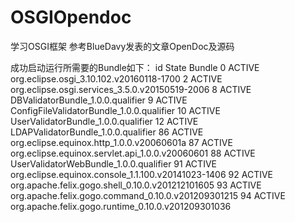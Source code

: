 # OSGIOpendoc
学习OSGI框架
参考BlueDavy发表的文章OpenDoc及源码

成功启动运行所需要的Bundle如下：
id	State       Bundle
0	  ACTIVE      org.eclipse.osgi_3.10.102.v20160118-1700
2 	ACTIVE      org.eclipse.osgi.services_3.5.0.v20150519-2006
8	  ACTIVE      DBValidatorBundle_1.0.0.qualifier
9	  ACTIVE      ConfigFileValidatorBundle_1.0.0.qualifier
10	ACTIVE      UserValidatorBundle_1.0.0.qualifier
12	ACTIVE      LDAPValidatorBundle_1.0.0.qualifier
86	ACTIVE      org.eclipse.equinox.http_1.0.0.v20060601a
87	ACTIVE      org.eclipse.equinox.servlet.api_1.0.0.v20060601
88	ACTIVE      UserValidatorWebBundle_1.0.0.qualifier
91	ACTIVE      org.eclipse.equinox.console_1.1.100.v20141023-1406
92	ACTIVE      org.apache.felix.gogo.shell_0.10.0.v201212101605
93	ACTIVE      org.apache.felix.gogo.command_0.10.0.v201209301215
94	ACTIVE      org.apache.felix.gogo.runtime_0.10.0.v201209301036
